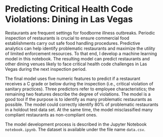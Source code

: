 # Predicting Critical Health Code Violations: Dining in Las Vegas
Restaurants are frequent settings for foodborne illness outbreaks. Periodic inspection of restaurants is crucial to ensure commercial food establishments carry out safe food handling procedures. Predictive analytics can help identify problematic restaurants and maximize the utility of limited enforcement resources. To that end, I develop a machine learning model in this notebook. The resulting model can predict restaurants and other dining venues likely to face critical health code challenges in Las Vegas during the next inspection period.

The final model uses five numeric features to predict if a restaurant receives a C grade or below during the inspection (i.e., critical violation of sanitary practices). Three predictors refer to employee characteristics; the remaining two features describe the degree of violations. The model is a good tool if the purpose is to identify as many problematic restaurants as possible. The model could correctly identify 80% of problematic restaurants in a holdout test data set. At the same time, the model misclassified many compliant restaurants as non-compliant ones.

The model development process is described in the Jupyter Notebook `notebook.ipynb`. The dataset is available under the file name `data.csv`.
